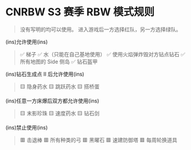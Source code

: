 # CNRBW S3 赛季 RBW 模式规则
> 没有写明的均可以使用。
进入游戏后一方选择红队，另一方选择绿队。

(ins)允许使用(ins)
> ✅ 梯子
✅ 水（只能在自己基地使用）
✅ 使用火焰弹炸毁对方钻点钻石
✅ 所有地图的 Side 侧岛
✅ 钻石盔甲

(ins)钻石生成点 II 后允许使用(ins)
> 🟨 隐身药水
🟨 跳跃药水
🟨 搭桥蛋

(ins)任意一方床爆后双方都允许使用(ins)
> 🟨 末影珍珠
🟨 速度药水
🟨 钻石剑

(ins)禁止使用(ins)
> 🟥 击退棒
🟥 所有种类的弓
🟥 黑曜石
🟥 速建防御塔
🟥 每周轮换道具
